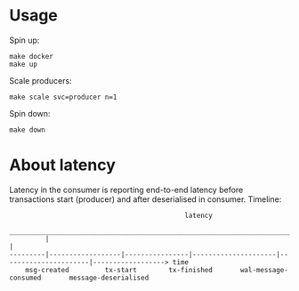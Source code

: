 # Usage

Spin up:
```
make docker
make up
```

Scale producers:
```
make scale svc=producer n=1
```

Spin down:
```
make down
```

# About latency

Latency in the consumer is reporting end-to-end latency before transactions start (producer) and after deserialised in consumer. Timeline:

```
                                            latency
          ________________________________________________________________________________
         |                                                                                |
---------|------------------|----------------|---------------------|----------------------|------------------> time
    msg-created         tx-start        tx-finished       wal-message-consumed       message-deserialised

```
